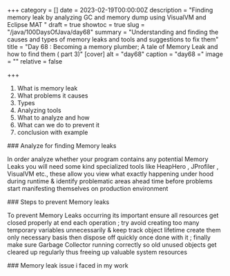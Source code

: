 +++
category = []
date = 2023-02-19T00:00:00Z
description = "Finding memory leak by analyzing GC and memory dump using VisualVM and Eclipse MAT "
draft = true
showtoc = true
slug = "/java/100DaysOfJava/day68"
summary = "Understanding and finding the causes and types of memory leaks and tools and suggestions to fix them"
title = "Day 68 : Becoming a memory plumber; A tale of Memory Leak and how to find them ( part 3)"
[cover]
alt = "day68"
caption = "day68 ="
image = ""
relative = false

+++
1. What is memory leak
2. What problems it causes
3. Types
4. Analyzing tools
5. What to analyze and how
6. What can we do to prevent it
7. conclusion with example

\### Analyze for finding Memory leaks

In order analyze whether your program contains any potential Memory Leaks you will need some kind specialized tools like HeapHero , JProfiler , VisualVM etc., these allow you view what exactly happening under hood during runtime & identify problematic areas ahead time before problems start manifesting themselves on production environment

\### Steps to prevent Memory leaks

To prevent Memory Leaks occurring its important ensure all resources get closed properly at end each operation ; try avoid creating too many temporary variables unnecessarily & keep track object lifetime create them only necessary basis then dispose off quickly once done with it ; finally make sure Garbage Collector running correctly so old unused objects get cleared up regularly thus freeing up valuable system resources

\### Memory leak issue i faced in my work